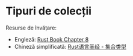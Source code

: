 # Tipuri de colecții
Resurse de învățare:
- Engleză: [Rust Book Chapter 8](https://doc.rust-lang.org/book/ch08-00-common-collections.html)
- Chineză simplificată: [Rust语言圣经 - 集合类型](https://course.rs/basic/collections/intro.html)


